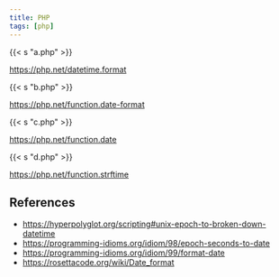 ```yaml
---
title: PHP
tags: [php]
---
```


{{< s "a.php" >}}

<https://php.net/datetime.format>

{{< s "b.php" >}}

<https://php.net/function.date-format>

{{< s "c.php" >}}

<https://php.net/function.date>

{{< s "d.php" >}}

<https://php.net/function.strftime>

## References

- <https://hyperpolyglot.org/scripting#unix-epoch-to-broken-down-datetime>
- <https://programming-idioms.org/idiom/98/epoch-seconds-to-date>
- <https://programming-idioms.org/idiom/99/format-date>
- <https://rosettacode.org/wiki/Date_format>
